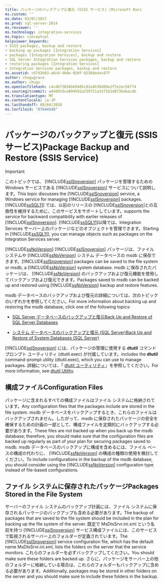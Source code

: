 ```yaml
---
title: パッケージのバックアップと復元 (SSIS サービス) |Microsoft Docs
ms.custom: ''
ms.date: 03/07/2017
ms.prod: sql-server-2014
ms.reviewer: ''
ms.technology: integration-services
ms.topic: conceptual
helpviewer_keywords:
- SSIS packages, backup and restore
- backing up packages [Integration Services]
- packages [Integration Services], backup and restore
- SQL Server Integration Services packages, backup and restore
- restoring packages [Integration Services]
- Integration Services packages, backup and restore
ms.assetid: c67d3b83-a6c8-40de-920f-9236de4ac87f
author: chugugrace
ms.author: chugu
ms.openlocfilehash: c4cd6f3856b69485c01e4b38d89e2f7e2ec56f74
ms.sourcegitcommit: ad4d92dce894592a259721a1571b1d8736abacdb
ms.translationtype: MT
ms.contentlocale: ja-JP
ms.lasthandoff: 08/04/2020
ms.locfileid: "87644548"
---
```

# <a name="package-backup-and-restore-ssis-service"></a><span data-ttu-id="f4715-102">パッケージのバックアップと復元 (SSIS サービス)</span><span class="sxs-lookup"><span data-stu-id="f4715-102">Package Backup and Restore (SSIS Service)</span></span>
    
> [!IMPORTANT]  
>  <span data-ttu-id="f4715-103">このトピックでは、 [!INCLUDE[ssISnoversion](../includes/ssisnoversion-md.md)] パッケージを管理するための Windows サービスである [!INCLUDE[ssISnoversion](../includes/ssisnoversion-md.md)] サービスについて説明します。</span><span class="sxs-lookup"><span data-stu-id="f4715-103">This topic discusses the [!INCLUDE[ssISnoversion](../includes/ssisnoversion-md.md)] service, a Windows service for managing [!INCLUDE[ssISnoversion](../includes/ssisnoversion-md.md)] packages.</span></span> [!INCLUDE[ssSQL11](../includes/sssql11-md.md)] <span data-ttu-id="f4715-104">では、以前のリリースの [!INCLUDE[ssISnoversion](../includes/ssisnoversion-md.md)]との互換性を維持するために、このサービスをサポートしています。</span><span class="sxs-lookup"><span data-stu-id="f4715-104">supports the service for backward compatibility with earlier releases of [!INCLUDE[ssISnoversion](../includes/ssisnoversion-md.md)].</span></span> <span data-ttu-id="f4715-105">[!INCLUDE[ssSQL11](../includes/sssql11-md.md)]以降では、Integration Services サーバー上のパッケージなどのオブジェクトを管理できます。</span><span class="sxs-lookup"><span data-stu-id="f4715-105">Starting in [!INCLUDE[ssSQL11](../includes/sssql11-md.md)], you can manage objects such as packages on the Integration Services server.</span></span>  
  
 [!INCLUDE[ssNoVersion](../includes/ssnoversion-md.md)] <span data-ttu-id="f4715-106">[!INCLUDE[ssISnoversion](../includes/ssisnoversion-md.md)] パッケージは、ファイル システムや [!INCLUDE[ssNoVersion](../includes/ssnoversion-md.md)] システム データベースの msdb に保存できます。</span><span class="sxs-lookup"><span data-stu-id="f4715-106">[!INCLUDE[ssISnoversion](../includes/ssisnoversion-md.md)] packages can be saved to the file system or msdb, a [!INCLUDE[ssNoVersion](../includes/ssnoversion-md.md)] system database.</span></span> <span data-ttu-id="f4715-107">msdb に保存されたパッケージは、 [!INCLUDE[ssNoVersion](../includes/ssnoversion-md.md)] のバックアップおよび復元機能を使用してバックアップおよび復元できます。</span><span class="sxs-lookup"><span data-stu-id="f4715-107">Packages saved to msdb can be backed up and restored using [!INCLUDE[ssNoVersion](../includes/ssnoversion-md.md)] backup and restore features.</span></span>  
  
 <span data-ttu-id="f4715-108">msdb データベースのバックアップおよび復元の詳細については、次のトピックのいずれかを参照してください。</span><span class="sxs-lookup"><span data-stu-id="f4715-108">For more information about backing up and restoring the msdb database, click one of the following topics:</span></span>  
  
-   [<span data-ttu-id="f4715-109">SQL Server データベースのバックアップと復元</span><span class="sxs-lookup"><span data-stu-id="f4715-109">Back Up and Restore of SQL Server Databases</span></span>](../relational-databases/backup-restore/back-up-and-restore-of-sql-server-databases.md)  
  
-   [<span data-ttu-id="f4715-110">システム データベースのバックアップと復元 &#40;SQL Server&#41;</span><span class="sxs-lookup"><span data-stu-id="f4715-110">Back Up and Restore of System Databases &#40;SQL Server&#41;</span></span>](../relational-databases/backup-restore/back-up-and-restore-of-system-databases-sql-server.md)  
  
 [!INCLUDE[ssISnoversion](../includes/ssisnoversion-md.md)] <span data-ttu-id="f4715-111">には、パッケージの管理に使用する **dtutil** コマンド プロンプト ユーティリティ (dtutil.exec) が付属しています。</span><span class="sxs-lookup"><span data-stu-id="f4715-111">includes the **dtutil** command-prompt utility (dtutil.exec), which you can use to manage packages.</span></span> <span data-ttu-id="f4715-112">詳細については、「 [dtutil ユーティリティ](dtutil-utility.md)」を参照してください。</span><span class="sxs-lookup"><span data-stu-id="f4715-112">For more information, see [dtutil Utility](dtutil-utility.md).</span></span>  
  
## <a name="configuration-files"></a><span data-ttu-id="f4715-113">構成ファイル</span><span class="sxs-lookup"><span data-stu-id="f4715-113">Configuration Files</span></span>  
 <span data-ttu-id="f4715-114">パッケージに含まれるすべての構成ファイルはファイル システムに格納されています。</span><span class="sxs-lookup"><span data-stu-id="f4715-114">Any configuration files that the packages include are stored in the file system.</span></span> <span data-ttu-id="f4715-115">msdb データベースをバックアップするとき、これらのファイルはバックアップされません。したがって、msdb に保存されたパッケージの安全を確保するための計画の一部として、構成ファイルを定期的にバックアップする必要があります。</span><span class="sxs-lookup"><span data-stu-id="f4715-115">These files are not backed up when you back up the msdb database; therefore, you should make sure that the configuration files are backed up regularly as part of your plan for securing packages saved to msdb.</span></span> <span data-ttu-id="f4715-116">msdb データベースのバックアップに構成を含めるには、ファイル ベースの構成の代わりに、 [!INCLUDE[ssNoVersion](../includes/ssnoversion-md.md)] の構成の種類の使用を検討してください。</span><span class="sxs-lookup"><span data-stu-id="f4715-116">To include configurations in the backup of the msdb database, you should consider using the [!INCLUDE[ssNoVersion](../includes/ssnoversion-md.md)] configuration type instead of file-based configurations.</span></span>  
  
## <a name="packages-stored-in-the-file-system"></a><span data-ttu-id="f4715-117">ファイル システムに保存されたパッケージ</span><span class="sxs-lookup"><span data-stu-id="f4715-117">Packages Stored in the File System</span></span>  
 <span data-ttu-id="f4715-118">サーバーのファイル システムのバックアップ計画には、ファイル システムに保存されるパッケージのバックアップも含める必要があります。</span><span class="sxs-lookup"><span data-stu-id="f4715-118">The backup of packages that are saved to the file system should be included in the plan for backing up the file system of the server.</span></span> <span data-ttu-id="f4715-119">既定で MsDtsSrvr.ini.xml という名前を持つ [!INCLUDE[ssISnoversion](../includes/ssisnoversion-md.md)] サービス構成ファイルには、このサービスで監視されるサーバー上のフォルダーが定義されています。</span><span class="sxs-lookup"><span data-stu-id="f4715-119">The [!INCLUDE[ssISnoversion](../includes/ssisnoversion-md.md)] service configuration file, which has the default name MsDtsSrvr.ini.xml, lists the folders on the server that the service monitors.</span></span> <span data-ttu-id="f4715-120">これらのフォルダーを必ずバックアップしてください。</span><span class="sxs-lookup"><span data-stu-id="f4715-120">You should make sure these folders are backed up.</span></span> <span data-ttu-id="f4715-121">さらに、パッケージをサーバー上の他のフォルダーに格納している場合は、これらのフォルダーもバックアップに含める必要があります。</span><span class="sxs-lookup"><span data-stu-id="f4715-121">Additionally, packages may be stored in other folders on the server and you should make sure to include these folders in the backup.</span></span>  
  
  
